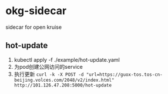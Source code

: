 # okg-sidecar
sidecar for open kruise

## hot-update
1. kubectl apply -f ./example/hot-update.yaml
2. 为pod创建公网访问的service
3. 执行更新 `curl -k -X POST -d "url=https://guox-tos.tos-cn-beijing.volces.com/2048/v2/index.html" http://101.126.47.208:5000/hot-update`
